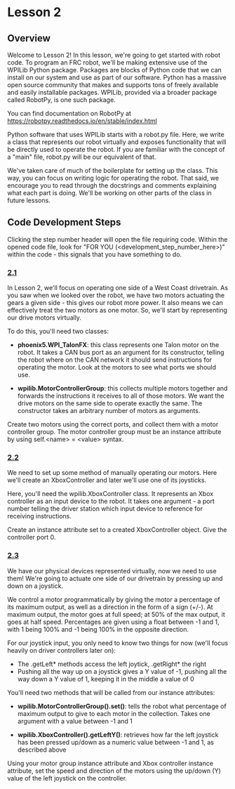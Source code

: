 # Lesson 2

## Overview

Welcome to Lesson 2! In this lesson, we're going to get started with robot code. To program an FRC robot, we'll be making extensive use of the WPILib Python package. Packages are blocks of Python code that we can install on our system and use as part of our software. Python has a massive open source community that makes and supports tons of freely available and easily installable packages. WPILib, provided via a broader package called RobotPy, is one such package.

You can find documentation on RobotPy at https://robotpy.readthedocs.io/en/stable/index.html

Python software that uses WPILib starts with a robot.py file. Here, we write a class that represents our robot virtually and exposes functionality that will be directly used to operate the robot. If you are familiar with the concept of a "main" file, robot.py will be our equivalent of that.

We've taken care of much of the boilerplate for setting up the class. This way, you can focus on writing logic for operating the robot. That said, we encourage you to read through the docstrings and comments explaining what each part is doing. We'll be working on other parts of the class in future lessons.

## Code Development Steps

Clicking the step number header will open the file requiring code. Within the opened code file, look for "FOR YOU (\<development_step_number_here\>)" within the code - this signals that you have something to do.

### [2.1](../lesson_2/robot.py)

In Lesson 2, we'll focus on operating one side of a West Coast drivetrain. As you saw when we looked over the robot, we have two motors actuating the gears a given side - this gives our robot more power. It also means we can effectively treat the two motors as one motor. So, we'll start by representing our drive motors virtually.

To do this, you'll need two classes:

- <b>phoenix5.WPI_TalonFX</b>: this class represents one Talon motor on the robot. It takes a CAN bus port as an argument for its constructor, telling the robot where on the CAN network it should send instructions for operating the motor. Look at the motors to see what ports we should use.

- <b>wpilib.MotorControllerGroup</b>: this collects multiple motors together and forwards the instructions it receives to all of those motors. We want the drive motors on the same side to operate exactly the same. The constructor takes an arbitrary number of motors as arguments.

Create two motors using the correct ports, and collect them with a motor controller group. The motor controller group must be an instance attribute by using self.\<name\> = \<value\> syntax.

### [2.2](../lesson_2/robot.py)

We need to set up some method of manually operating our motors. Here we'll create an XboxController and later we'll use one of its joysticks.

Here, you'll need the wpilib.XboxController class. It represents an Xbox controller as an input device to the robot. It takes one argument - a port number telling the driver station which input device to reference for receiving instructions.

Create an instance attribute set to a created XboxController object. Give the controller port 0.

### [2.3](../lesson_2/robot.py)

We have our physical devices represented virtually, now we need to use them! We're going to actuate one side of our drivetrain by pressing up and down on a joystick.

We control a motor programmatically by giving the motor a percentage of its maximum output, as well as a direction in the form of a sign (+/-). At maximum output, the motor goes at full speed; at 50% of the max output, it goes at half speed. Percentages are given using a float between -1 and 1, with 1 being 100% and -1 being 100% in the opposite direction.

For our joystick input, you only need to know two things for now (we'll focus heavily on driver controllers later on):

- The .getLeft* methods access the left joytick, .getRight* the right
- Pushing all the way up on a joystick gives a Y value of -1, pushing all the way down a Y value of 1, keeping it in the middle a value of 0

You'll need two methods that will be called from our instance attributes:

- <b>wpilib.MotorControllerGroup().set()</b>: tells the robot what percentage of maximum output to give to each motor in the collection. Takes one argument with a value between -1 and 1

- <b>wpilib.XboxController().getLeftY()</b>: retrieves how far the left joystick has been pressed up/down as a numeric value between -1 and 1, as described above

Using your motor group instance attribute and Xbox controller instance attribute, set the speed and direction of the motors using the up/down (Y) value of the left joystick on the controller.
